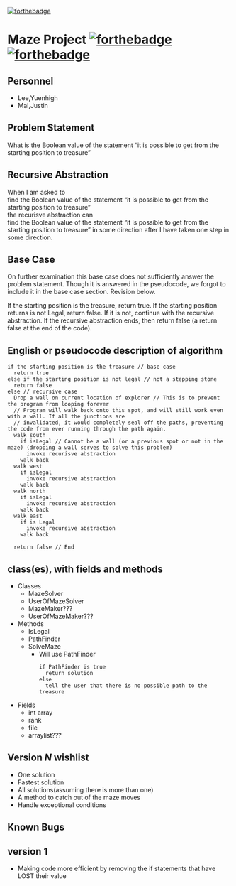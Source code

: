 [![forthebadge](https://forthebadge.com/images/badges/check-it-out.svg)](https://forthebadge.com)
# Maze Project [![forthebadge](https://forthebadge.com/images/badges/made-with-java.svg)](https://forthebadge.com) [![forthebadge](https://forthebadge.com/images/badges/contains-cat-gifs.svg)](https://forthebadge.com)
## Personnel
* Lee,Yuenhigh
* Mai,Justin

## Problem Statement

What is the Boolean value of the statement “it is possible to get from the starting position to treasure”

## Recursive Abstraction 

When I am asked to  
find the Boolean value of the statement “it is possible to get from the starting position to treasure”  
the recurisve abstraction can  
find the Boolean value of the statement “it is possible to get from the starting position to treasure” in some direction after I have taken one step in some direction.

## Base Case

On further examination this base case does not sufficiently answer the problem statement. Though it is answered in the pseudocode, we forgot to include it in the base case section. Revision below.

If the starting position is the treasure, return true.
If the starting position returns is not Legal, return false.
If it is not, continue with the recursive abstraction.
If the recursive abstraction ends, then return false (a return false at the end of the code).


## English or pseudocode description of algorithm
```
if the starting position is the treasure // base case
  return true
else if the starting position is not legal // not a stepping stone
  return false
else // recursive case
  Drop a wall on current location of explorer // This is to prevent the program from looping forever
  // Program will walk back onto this spot, and will still work even with a wall. If all the junctions are
  // invalidated, it would completely seal off the paths, preventing the code from ever running through the path again.
  walk south
    if isLegal // Cannot be a wall (or a previous spot or not in the maze) (dropping a wall serves to solve this problem)
      invoke recurisve abstraction
    walk back
  walk west
    if isLegal 
      invoke recursive abstraction
    walk back
  walk north
    if isLegal
      invoke recursive abstraction 
    walk back
  walk east
    if is Legal
      invoke recursive abstraction 
    walk back
    
  return false // End    
```
## class(es), with fields and methods

* Classes
  * MazeSolver
  * UserOfMazeSolver
  * MazeMaker???
  * UserOfMazeMaker???
* Methods
  * IsLegal
  * PathFinder
  * SolveMaze
    * Will use PathFinder
      ```
      if PathFinder is true
        return solution
      else 
        tell the user that there is no possible path to the treasure
      ```
* Fields
  * int array
  * rank
  * file
  * arraylist???

## Version *N* wishlist
* One solution
* Fastest solution
* All solutions(assuming there is more than one)
* A method to catch out of the maze moves
* Handle exceptional conditions

## Known Bugs

## version 1

* Making code more efficient by removing the if statements that have LOST their value
